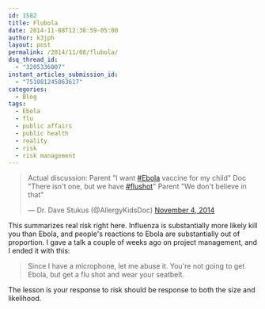 ```yaml
---
id: 1582
title: Flubola
date: 2014-11-08T12:38:59-05:00
author: k3jph
layout: post
permalink: /2014/11/08/flubola/
dsq_thread_id:
  - "3205336007"
instant_articles_submission_id:
  - "751081245063617"
categories:
  - Blog
tags:
  - Ebola
  - flu
  - public affairs
  - public health
  - reality
  - risk
  - risk management
---
```

<blockquote class="twitter-tweet" lang="en"><p>Actual discussion:&#10;Parent &quot;I want <a href="https://twitter.com/hashtag/Ebola?src=hash">#Ebola</a> vaccine for my child&quot;&#10;Doc &quot;There isn&#39;t one, but we have <a href="https://twitter.com/hashtag/flushot?src=hash">#flushot</a>&quot;&#10;Parent &quot;We don&#39;t believe in that&quot;</p>&mdash; Dr. Dave Stukus (@AllergyKidsDoc) <a href="https://twitter.com/AllergyKidsDoc/status/529665665045893120">November 4, 2014</a></blockquote>
<script async src="//platform.twitter.com/widgets.js" charset="utf-8"></script>

This summarizes real risk right here.  Influenza is substantially more likely kill you than Ebola, and people's reactions to Ebola are substantially out of proportion.  I gave a talk a couple of weeks ago on project management, and I ended it with this:

> Since I have a microphone, let me abuse it.  You're not going to get Ebola, but get a flu shot and wear your seatbelt.

The lesson is your response to risk should be response to both the size and likelihood.

